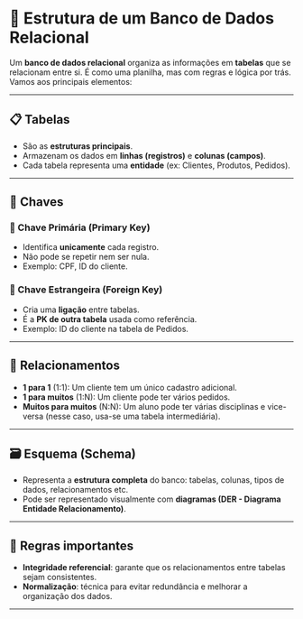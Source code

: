 # 🧱 Estrutura de um Banco de Dados Relacional

Um **banco de dados relacional** organiza as informações em **tabelas** que se relacionam entre si. É como uma planilha, mas com regras e lógica por trás. Vamos aos principais elementos:

---

## 📋 Tabelas

- São as **estruturas principais**.
- Armazenam os dados em **linhas (registros)** e **colunas (campos)**.
- Cada tabela representa uma **entidade** (ex: Clientes, Produtos, Pedidos).

---

## 🔑 Chaves

### 🔹 Chave Primária (Primary Key)
- Identifica **unicamente** cada registro.
- Não pode se repetir nem ser nula.
- Exemplo: CPF, ID do cliente.

### 🔹 Chave Estrangeira (Foreign Key)
- Cria uma **ligação** entre tabelas.
- É a **PK de outra tabela** usada como referência.
- Exemplo: ID do cliente na tabela de Pedidos.

---

## 🧩 Relacionamentos

- **1 para 1** (1:1): Um cliente tem um único cadastro adicional.
- **1 para muitos** (1:N): Um cliente pode ter vários pedidos.
- **Muitos para muitos** (N:N): Um aluno pode ter várias disciplinas e vice-versa (nesse caso, usa-se uma tabela intermediária).

---

## 🗃️ Esquema (Schema)

- Representa a **estrutura completa** do banco: tabelas, colunas, tipos de dados, relacionamentos etc.
- Pode ser representado visualmente com **diagramas (DER - Diagrama Entidade Relacionamento)**.

---

## 🧠 Regras importantes

- **Integridade referencial**: garante que os relacionamentos entre tabelas sejam consistentes.
- **Normalização**: técnica para evitar redundância e melhorar a organização dos dados.

---
